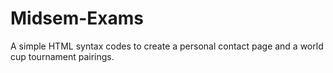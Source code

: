 # Midsem-Exams
A simple HTML syntax codes to create a personal contact page and a world cup tournament pairings.
